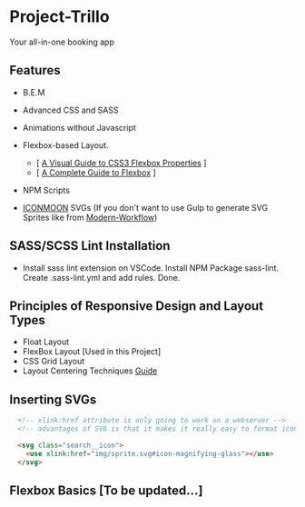 # Project-Trillo

Your all-in-one booking app

## Features

- B.E.M

- Advanced CSS and SASS

- Animations without Javascript

- Flexbox-based Layout.
  - [ [A Visual Guide to CSS3 Flexbox Properties](https://scotch.io/tutorials/a-visual-guide-to-css3-flexbox-properties) ]
  - [ [A Complete Guide to Flexbox](https://css-tricks.com/snippets/css/a-guide-to-flexbox/) ]

- NPM Scripts

- [ICONMOON](https://icomoon.io/app) SVGs (If you don't want to use Gulp to generate SVG Sprites
  like from [Modern-Workflow](https://github.com/barryblando/modern-workflow))

## SASS/SCSS Lint Installation

- Install sass lint extension on VSCode. Install NPM Package sass-lint. Create .sass-lint.yml and add rules. Done.

## Principles of Responsive Design and Layout Types

- Float Layout
- FlexBox Layout [Used in this Project]
- CSS Grid Layout
- Layout Centering Techniques [Guide](https://dev.to/alanfall/css-layout-centering-techniques--608)

## Inserting SVGs

```html
  <!-- xlink:href attribute is only going to work on a webserver -->
  <!-- advantages of SVG is that it makes it really easy to format icons, icon fonts is really hard -->

  <svg class="search__icon">
    <use xlink:href="img/sprite.svg#icon-magnifying-glass"></use>
  </svg>
```

## Flexbox Basics [To be updated...]
